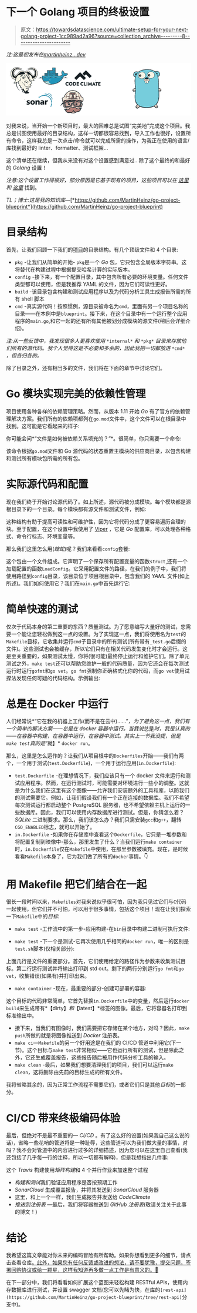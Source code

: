 # 下一个 Golang 项目的终极设置

> 原文：<https://towardsdatascience.com/ultimate-setup-for-your-next-golang-project-1cc989ad2a96?source=collection_archive---------8----------------------->

*注:这最初发布在*[*martinheinz . dev*](https://martinheinz.dev/blog/5)

![](img/fbad0d9ad98adfc329eaa6261b06f20b.png)

对我来说，当开始一个新项目时，最大的困难总是试图“完美地”完成这个项目。我总是试图使用最好的目录结构，这样一切都很容易找到，导入工作也很好，设置所有命令，这样我总是一次点击/命令就可以完成所需的操作，为我正在使用的语言/库找到最好的 linter、formatter、测试框架…

这个清单还在继续，但我从来没有对这个设置感到满意过…除了这个最终的和最好的 *Golang* 设置！

*注意:这个设置工作得很好，部分原因是它基于现有的项目，这些项目可以在* [*这里*](https://github.com/thockin/go-build-template) *和* [*这里*](https://github.com/qiangxue/golang-restful-starter-kit) 找到。

*TL；博士:这是我的知识库—*[*https://github.com/MartinHeinz/go-project-blueprint*](https://github.com/MartinHeinz/go-project-blueprint)

# 目录结构

首先，让我们回顾一下我们的[项目](https://github.com/MartinHeinz/go-project-blueprint)的目录结构。有几个顶级文件和 4 个目录:

*   `pkg` -让我们从简单的开始- `pkg`是一个 *Go* 包，它只包含全局版本字符串。这将替代在构建过程中根据提交哈希计算的实际版本。
*   `config` -接下来，有一个配置目录，其中包含所有必要的环境变量。任何文件类型都可以使用，但是我推荐 YAML 的文件，因为它们可读性更好。
*   `build` -该目录包含构建和测试应用程序以及为代码分析工具生成报告所需的所有 shell 脚本
*   `cmd` -真实源代码！按照惯例，源目录被命名为`cmd`，里面有另一个项目名称的目录——在本例中是`blueprint`。接下来，在这个目录中有一个运行整个应用程序的`main.go`,和它一起的还有所有其他被划分成模块的源文件(稍后会详细介绍)。

*注:从一些反馈中，我发现很多人更喜欢使用* `*internal*` *和* `*pkg*` *目录来存放他们所有的源代码。我个人觉得这是不必要和多余的，因此我把一切都放进* `*cmd*` *，但各归各的。*

除了目录之外，还有相当多的文件，我们将在下面的章节中讨论它们。

# Go 模块实现完美的依赖性管理

项目使用各种各样的依赖管理策略。然而，从版本 1.11 开始 *Go* 有了官方的依赖管理解决方案。我们所有的依赖项都列在`go.mod`文件中，这个文件可以在根目录中找到。这可能是它看起来的样子:

你可能会问*“文件是如何被依赖关系填充的？”*。很简单，你只需要一个命令:

该命令根据`go.mod`文件和 Go 源代码的状态重置主模块的供应商目录，以包含构建和测试所有模块包所需的所有包。

# 实际源代码和配置

现在我们终于开始讨论源代码了。如上所述，源代码被分成模块。每个模块都是源根目录下的一个目录。每个模块都有源文件和测试文件，例如:

这种结构有助于提高可读性和可维护性，因为它将代码分成了更容易遍历合理的块。至于配置，在这个设置中我使用了 [Viper](https://github.com/spf13/viper) ，它是 *Go* 配置库，可以处理各种格式、命令行标志、环境变量等。

那么我们这里怎么用(*蝰蛇*)呢？我们来看看`config`套餐:

这个包由一个文件组成。它声明了一个保存所有配置变量的函数`struct`,还有一个加载配置的函数`LoadConfig`。它采用配置文件的路径，在我们的例子中，我们将使用路径到`config`目录，该目录位于项目根目录中，包含我们的 *YAML* 文件(如上所述)。我们如何使用它？我们在`main.go`中首先运行它:

# 简单快速的测试

仅次于代码本身的第二重要的东西？质量测试。为了愿意编写大量好的测试，您需要一个能让您轻松做到这一点的设置。为了实现这一点，我们将使用名为`test`的`Makefile`目标，它收集并运行`cmd`子目录中的所有测试(所有带有`_test.go`后缀的文件)。这些测试也会被缓存，所以它们只有在相关代码发生变化时才会运行。这是至关重要的，如果测试太慢，你将(很可能)最终停止运行和维护它们。除了单元测试之外，`make test`还可以帮助您维护一般的代码质量，因为它还会在每次测试运行时运行`gofmt`和`go vet`。`go fmt`强制你正确格式化你的代码，而`go vet`使用试探法发现任何可疑的代码结构。示例输出:

# 总是在 Docker 中运行

人们经常说*“它在我的机器上工作(而不是在云中)……”*，为了避免这一点，我们有一个简单的解决方案——*总是*在 docker 容器中运行。当我说*总是*时，我是认真的——在容器中构建，在容器中运行，在容器中测试。其实上一节我没提，但是`make test`真的是*“就】* `docker run`。

那么，这里是怎么运作的？让我们从项目根中的`Dockerfiles`开始——我们有两个，一个用于测试(`test.Dockerfile`)，一个用于运行应用(`in.Dockerfile`):

*   `test.Dockerfile` -在理想情况下，我们应该只有一个 docker 文件来运行和测试应用程序。然而，在运行测试时，可能需要对环境进行一些小的调整。这就是为什么我们在这里有这个图像——允许我们安装额外的工具和库，以防我们的测试需要它。例如，让我们假设我们有一个正在连接的数据库。我们不希望每次测试运行都启动整个 PostgreSQL 服务器，也不希望依赖主机上运行的一些数据库。因此，我们可以使用内存数据库进行测试。但是，你猜怎么着？ *SQLite* 二进制要求。那么，我们该怎么办？我们只需安装`gcc`和`g++`，翻转`CGO_ENABLED`标志，就可以开始了。
*   `in.Dockerfile` -如果你在存储库中查看这个`Dockerfile`，它只是一堆参数和将配置复制到映像中-那么，那里发生了什么？当我们运行`make container`时，`in.Dockerfile`仅在`Makefile`中使用，在那里参数被填充。现在，是时候看看`Makefile`本身了，它为我们做了所有的`docker`事情。👇

# 用 Makefile 把它们结合在一起

很长一段时间以来，`Makefiles`对我来说似乎很可怕，因为我只见过它们与`C`代码一起使用，但它们并不可怕，可以用于很多事情，包括这个项目！现在让我们探索一下`Makefile`中的*目标*:

*   `make test` -工作流中的第一步-应用构建-在`bin`目录中构建二进制可执行文件:

*   `make test` -下一个是测试-它再次使用几乎相同的`docker run`，唯一的区别是`test.sh`脚本(仅相关部分):

上面几行是文件的重要部分。首先，它们使用给定的路径作为参数来收集测试目标。第二行运行测试并将输出打印到 std out。剩下的两行分别运行`go fmt`和`go vet`，收集错误(如果有)并打印出来。

*   `make container` -现在，最重要的部分-创建可部署的容器:

这个目标的代码非常简单，它首先替换`in.Dockerfile`中的变量，然后运行`docker build`来生成带有*【dirty】*和*【latest】*标签的图像。最后，它将容器名打印到标准输出中。

*   接下来，当我们有图像时，我们需要把它存储在某个地方，对吗？因此，`make push`所做的就是将图像推送到 *Docker* 注册表。
*   `make ci`—`Makefile`的另一个好用途是在我们的 CI/CD 管道中利用它(下一节)。这个目标与`make test`非常相似——它也运行所有的测试，但是除此之外，它还生成覆盖报告，这些报告随后被用作代码分析工具的输入。
*   `make clean` -最后，如果我们想要清理我们的项目，我们可以运行`make clean`，这将删除由先前的目标生成的所有文件。

我将省略其余的，因为正常工作流程不需要它们，或者它们只是其他*目标*的一部分。

# CI/CD 带来终极编码体验

最后，但绝对不是最不重要的— *CI/CD* 。有了这么好的设置(如果我自己这么说的话)，省略一些花哨的管道将是一种耻辱，这些管道可以为我们做大量的事情，对吗？我不会对管道中的内容进行过多的详细描述，因为您可以在这里自己查看(我还包括了几乎每一行的注释，所以一切都有解释)，但是我想指出几件事:

这个 *Travis* 构建使用*矩阵构建*和 4 个并行作业来加速整个过程

*   *构建和测试*我们验证应用程序是否按预期工作
*   *SonarCloud* 生成覆盖报告，并将其发送到 *SonarCloud* 服务器
*   这里，和上一个一样，我们生成报告并发送给 *CodeClimate*
*   *推送到注册表* —最后，我们将容器推送到 *GitHub 注册表*(敬请关注关于此事的博文！)

# 结论

我希望这篇文章能对你未来的编码冒险有所帮助。如果你想看到更多的细节，请点击查看仓库[。此外，如果您有任何反馈或改进的想法，请不要犹豫，提交问题，签署回购协议或给一颗星，这样我知道再多做一点工作是有意义的。🙂](https://github.com/MartinHeinz/go-project-blueprint)

在下一部分中，我们将看看如何扩展这个蓝图来轻松构建 RESTful APIs，使用内存数据库进行测试，并设置 swagger 文档(您可以先睹为快，在库的`[rest-api](https://github.com/MartinHeinz/go-project-blueprint/tree/rest-api)`分支中)。